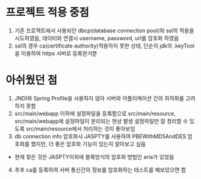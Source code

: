 # 프로젝트 적용 중점 
1. 기존 프로젝트에서 사용되던 dbcp(database connection pool)와 ssl의 적용을 시도하였음, 데이터와 연결시 username, password, url를 암호화 하였음
2. ssl의 경우 ca(certificate authority)적용하지 못한 상태, 단순히 jdk의 .keyTool을 이용하여 https 서버로 등록한거뿐

# 아쉬웠던 점
1. JNDI와 Spring Profile을 사용하지 않아 서버와 어플리케이션 간의 최적화를 고려하지 못함
2. src/main/webapp 이하에 설정파일을 등록함으로 src/main/resource, src/main/webapp에 설정파일이 분리되는 현상 발생 
   설정파일만 잘 정리할 수 있도록 src/main/resource에서 처리하는 것이 좋아보임
3. db connection info 암호화시 JASPTY를 사용하여 PBEWithMD5AndDES 암호화를 했지만, 더 좋은 암호화 기능이 있는지 알아보고 싶음
 * 현재 찾은 것은 JASPTY이외에 블록방식의 암호화 방법인 aria가 있었음 
4. 추후 ca를 등록하여 서버 통신간의 정보를 암호화하는 테스트를 해보았으면 함
